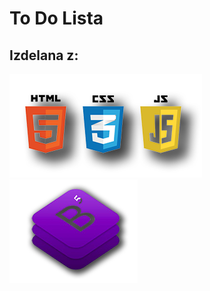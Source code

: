 # To Do Lista

## Izdelana z:

![alt text](programinglanguage.png "HTML, CSS, JavaScript")
![alt text](bootstrap5.png "Bootstrap 5")
